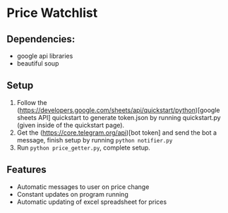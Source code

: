 # Price Watchlist

## Dependencies:

- google api libraries
- beautiful soup

## Setup

1. Follow the (https://developers.google.com/sheets/api/quickstart/python)[google sheets API] quickstart to generate token.json by running quickstart.py (given inside of the quickstart page).
1. Get the (https://core.telegram.org/api)[bot token] and send the bot a message, finish setup by running `python notifier.py`
1. Run `python price_getter.py`, complete setup.

## Features

- Automatic messages to user on price change
- Constant updates on program running
- Automatic updating of excel spreadsheet for prices
